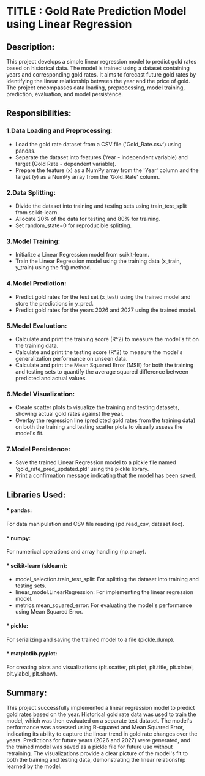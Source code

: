 
# TITLE : Gold Rate Prediction Model using Linear Regression

## Description:
This project develops a simple linear regression model to predict gold rates based on historical data. The model is trained using a dataset containing years and corresponding gold rates.  It aims to forecast future gold rates by identifying the linear relationship between the year and the price of gold. The project encompasses data loading, preprocessing, model training, prediction, evaluation, and model persistence.

## Responsibilities:

### 1.Data Loading and Preprocessing:
* Load the gold rate dataset from a CSV file ('Gold_Rate.csv') using pandas.
* Separate the dataset into features (Year - independent variable) and target (Gold Rate - dependent variable).
* Prepare the feature (x) as a NumPy array from the 'Year' column and the target (y) as a NumPy array from the 'Gold_Rate' column.
### 2.Data Splitting:
* Divide the dataset into training and testing sets using train_test_split from scikit-learn.
* Allocate 20% of the data for testing and 80% for training.
* Set random_state=0 for reproducible splitting.
### 3.Model Training:
* Initialize a Linear Regression model from scikit-learn.
* Train the Linear Regression model using the training data (x_train, y_train) using the fit() method.
### 4.Model Prediction:
* Predict gold rates for the test set (x_test) using the trained model and store the predictions in y_pred.
* Predict gold rates for the years 2026 and 2027 using the trained model.
### 5.Model Evaluation:
* Calculate and print the training score (R^2) to measure the model's fit on the training data.
* Calculate and print the testing score (R^2) to measure the model's generalization performance on unseen data.
* Calculate and print the Mean Squared Error (MSE) for both the training and testing sets to quantify the average squared difference between predicted and actual values.
### 6.Model Visualization:
* Create scatter plots to visualize the training and testing datasets, showing actual gold rates against the year.
* Overlay the regression line (predicted gold rates from the training data) on both the training and testing scatter plots to visually assess the model's fit.
### 7.Model Persistence:
* Save the trained Linear Regression model to a pickle file named 'gold_rate_pred_updated.pkl' using the pickle library.
* Print a confirmation message indicating that the model has been saved.

## Libraries Used:
#### * pandas: 
For data manipulation and CSV file reading (pd.read_csv, dataset.iloc).
#### * numpy: 
For numerical operations and array handling (np.array).
#### * scikit-learn (sklearn):
* model_selection.train_test_split: For splitting the dataset into training and testing sets.
* linear_model.LinearRegression: For implementing the linear regression model.
* metrics.mean_squared_error: For evaluating the model's performance using Mean Squared Error.
#### * pickle: 
For serializing and saving the trained model to a file (pickle.dump).
#### * matplotlib.pyplot:
For creating plots and visualizations (plt.scatter, plt.plot, plt.title, plt.xlabel, plt.ylabel, plt.show).

## Summary:
This project successfully implemented a linear regression model to predict gold rates based on the year.  Historical gold rate data was used to train the model, which was then evaluated on a separate test dataset. The model's performance was assessed using R-squared and Mean Squared Error, indicating its ability to capture the linear trend in gold rate changes over the years.  Predictions for future years (2026 and 2027) were generated, and the trained model was saved as a pickle file for future use without retraining. The visualizations provide a clear picture of the model's fit to both the training and testing data, demonstrating the linear relationship learned by the model.
